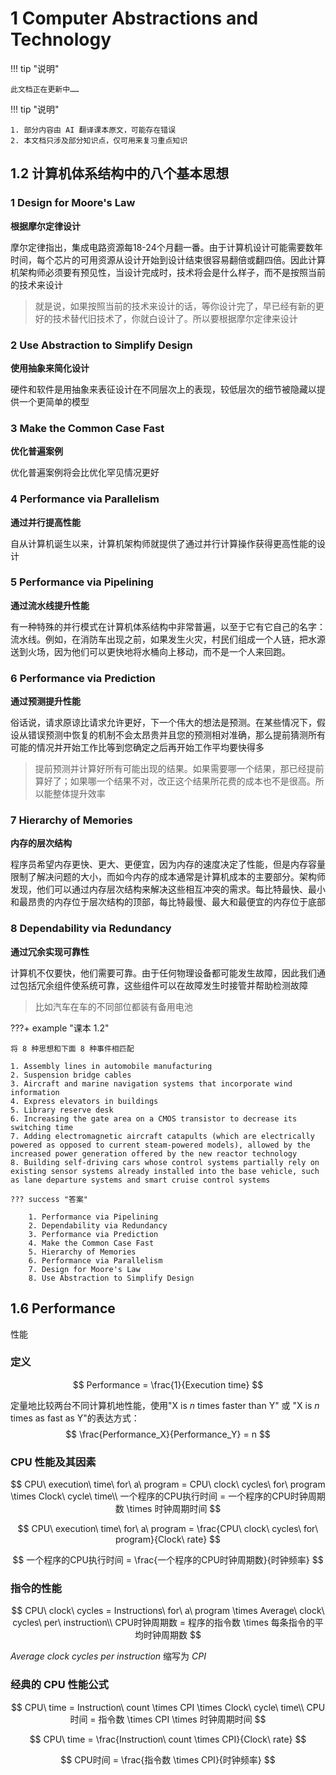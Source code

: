 # 1 Computer Abstractions and Technology

!!! tip "说明"

    此文档正在更新中……

!!! tip "说明"

    1. 部分内容由 AI 翻译课本原文，可能存在错误
    2. 本文档只涉及部分知识点，仅可用来复习重点知识

## 1.2 计算机体系结构中的八个基本思想

### 1 Design for Moore's Law

**根据摩尔定律设计**

摩尔定律指出，集成电路资源每18-24个月翻一番。由于计算机设计可能需要数年时间，每个芯片的可用资源从设计开始到设计结束很容易翻倍或翻四倍。因此计算机架构师必须要有预见性，当设计完成时，技术将会是什么样子，而不是按照当前的技术来设计

> 就是说，如果按照当前的技术来设计的话，等你设计完了，早已经有新的更好的技术替代旧技术了，你就白设计了。所以要根据摩尔定律来设计

### 2 Use Abstraction to Simplify Design

**使用抽象来简化设计**

硬件和软件是用抽象来表征设计在不同层次上的表现，较低层次的细节被隐藏以提供一个更简单的模型

### 3 Make the Common Case Fast 

**优化普遍案例**

优化普遍案例将会比优化罕见情况更好

### 4 Performance via Parallelism

**通过并行提高性能**

自从计算机诞生以来，计算机架构师就提供了通过并行计算操作获得更高性能的设计

### 5 Performance via Pipelining

**通过流水线提升性能**

有一种特殊的并行模式在计算机体系结构中非常普遍，以至于它有它自己的名字：流水线。例如，在消防车出现之前，如果发生火灾，村民们组成一个人链，把水源送到火场，因为他们可以更快地将水桶向上移动，而不是一个人来回跑。

### 6 Performance via Prediction

**通过预测提升性能**

俗话说，请求原谅比请求允许更好，下一个伟大的想法是预测。在某些情况下，假设从错误预测中恢复的机制不会太昂贵并且您的预测相对准确，那么提前猜测所有可能的情况并开始工作比等到您确定之后再开始工作平均要快得多

> 提前预测并计算好所有可能出现的结果。如果需要哪一个结果，那已经提前算好了；如果哪一个结果不对，改正这个结果所花费的成本也不是很高。所以能整体提升效率

### 7 Hierarchy of Memories

**内存的层次结构**

程序员希望内存更快、更大、更便宜，因为内存的速度决定了性能，但是内存容量限制了解决问题的大小，而如今内存的成本通常是计算机成本的主要部分。架构师发现，他们可以通过内存层次结构来解决这些相互冲突的需求。每比特最快、最小和最昂贵的内存位于层次结构的顶部，每比特最慢、最大和最便宜的内存位于底部

### 8 Dependability via Redundancy

**通过冗余实现可靠性**

计算机不仅要快，他们需要可靠。由于任何物理设备都可能发生故障，因此我们通过包括冗余组件使系统可靠，这些组件可以在故障发生时接管并帮助检测故障

> 比如汽车在车的不同部位都装有备用电池

???+ example "课本 1.2"

    将 8 种思想和下面 8 种事件相匹配

    1. Assembly lines in automobile manufacturing
    2. Suspension bridge cables
    3. Aircraft and marine navigation systems that incorporate wind information
    4. Express elevators in buildings
    5. Library reserve desk
    6. Increasing the gate area on a CMOS transistor to decrease its switching time
    7. Adding electromagnetic aircraft catapults (which are electrically powered as opposed to current steam-powered models), allowed by the increased power generation offered by the new reactor technology
    8. Building self-driving cars whose control systems partially rely on existing sensor systems already installed into the base vehicle, such as lane departure systems and smart cruise control systems

    ??? success "答案"

        1. Performance via Pipelining
        2. Dependability via Redundancy
        3. Performance via Prediction
        4. Make the Common Case Fast 
        5. Hierarchy of Memories
        6. Performance via Parallelism
        7. Design for Moore's Law
        8. Use Abstraction to Simplify Design

## 1.6 Performance

性能

### 定义

$$
Performance = \frac{1}{Execution time}
$$

定量地比较两台不同计算机地性能，使用"X is $n$ times faster than Y" 或 "X is $n$ times as fast as Y"的表达方式：
$$
\frac{Performance_X}{Performance_Y} = n
$$

### CPU 性能及其因素

$$
CPU\ execution\ time\ for\ a\ program = CPU\ clock\ cycles\ for\ program \times Clock\ cycle\ time\\
一个程序的CPU执行时间 = 一个程序的CPU时钟周期数 \times 时钟周期时间
$$

$$
CPU\ execution\ time\ for\ a\ program = \frac{CPU\ clock\ cycles\ for\ program}{Clock\ rate}
$$

$$
一个程序的CPU执行时间 = \frac{一个程序的CPU时钟周期数}{时钟频率}
$$

### 指令的性能

$$
CPU\ clock\ cycles = Instructions\ for\ a\ program \times Average\ clock\ cycles\ per\ instruction\\
CPU时钟周期数 = 程序的指令数 \times 每条指令的平均时钟周期数
$$

$Average\ clock\ cycles\ per\ instruction$ 缩写为 $CPI$

### 经典的 CPU 性能公式

$$
CPU\ time = Instruction\ count \times CPI \times Clock\ cycle\ time\\
CPU时间 = 指令数 \times CPI \times 时钟周期时间
$$

$$
CPU\ time = \frac{Instruction\ count \times CPI}{Clock\ rate}
$$

$$
CPU时间 = \frac{指令数 \times CPI}{时钟频率}
$$
